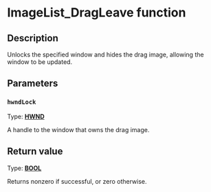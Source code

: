 # ImageList_DragLeave function

## Description

Unlocks the specified window and hides the drag image, allowing the window to be updated.

## Parameters

### `hwndLock`

Type: **[HWND](https://learn.microsoft.com/windows/desktop/WinProg/windows-data-types)**

A handle to the window that owns the drag image.

## Return value

Type: **[BOOL](https://learn.microsoft.com/windows/desktop/WinProg/windows-data-types)**

Returns nonzero if successful, or zero otherwise.